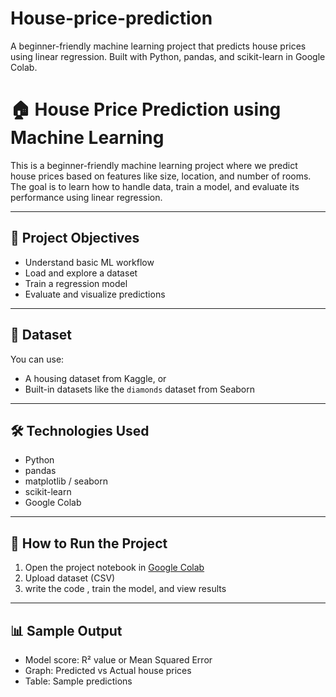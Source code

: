 # House-price-prediction
A beginner-friendly machine learning project that predicts house prices using linear regression. Built with Python, pandas, and scikit-learn in Google Colab.
# 🏠 House Price Prediction using Machine Learning

This is a beginner-friendly machine learning project where we predict house prices based on features like size, location, and number of rooms. The goal is to learn how to handle data, train a model, and evaluate its performance using linear regression.

---

## 📌 Project Objectives

- Understand basic ML workflow
- Load and explore a dataset
- Train a regression model
- Evaluate and visualize predictions

---

## 📁 Dataset

You can use:
- A housing dataset from Kaggle, or
- Built-in datasets like the `diamonds` dataset from Seaborn

---

## 🛠️ Technologies Used

- Python
- pandas
- matplotlib / seaborn
- scikit-learn
- Google Colab

---

## 🚀 How to Run the Project

1. Open the project notebook in [Google Colab](https://colab.research.google.com)
2. Upload  dataset (CSV) 
3. write the code , train the model, and view results

---

## 📊 Sample Output

- Model score: R² value or Mean Squared Error
- Graph: Predicted vs Actual house prices
- Table: Sample predictions



